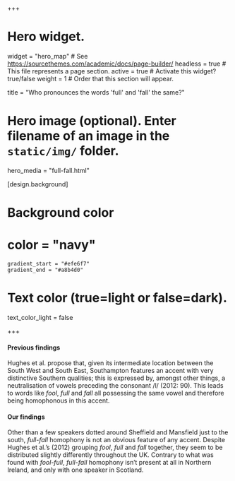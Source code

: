+++
# Hero widget.
widget = "hero_map"  # See https://sourcethemes.com/academic/docs/page-builder/
headless = true  # This file represents a page section.
active = true  # Activate this widget? true/false
weight = 1  # Order that this section will appear.

title = "Who pronounces the words 'full' and 'fall' the same?"

# Hero image (optional). Enter filename of an image in the `static/img/` folder.
hero_media = "full-fall.html"

[design.background]

  # Background color
  # color = "navy"
    gradient_start = "#efe6f7"
    gradient_end = "#a8b4d0"
   
  # Text color (true=light or false=dark).
  text_color_light = false

+++

#### Previous findings
Hughes et al. propose that, given its intermediate location between the South West and South East, Southampton features an accent with very distinctive Southern qualities; this is expressed by, amongst other things, a neutralisation of vowels preceding the consonant /l/ (2012: 90). This leads to words like _fool_, _full_ and _fall_ all possessing the same vowel and therefore being homophonous in this accent.

#### Our findings
Other than a few speakers dotted around Sheffield and Mansfield just to the south, _full_-_fall_ homophony is not an obvious feature of any accent. Despite Hughes et al.’s (2012) grouping _fool_, _full_ and _fall_ together, they seem to be distributed slightly differently throughout the UK. Contrary to what was found with _fool_-_full_, _full_-_fall_ homophony isn’t present at all in Northern Ireland, and only with one speaker in Scotland.